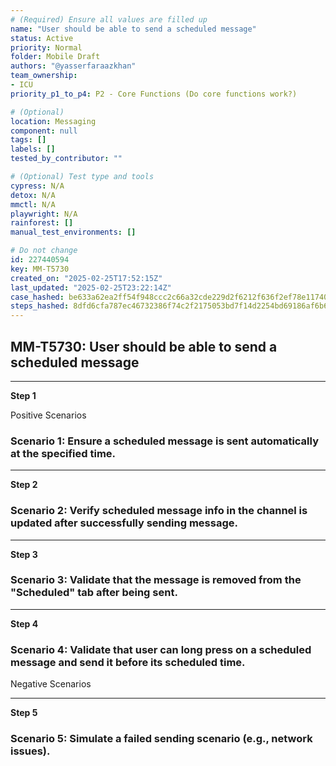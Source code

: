 ```yaml
---
# (Required) Ensure all values are filled up
name: "User should be able to send a scheduled message"
status: Active
priority: Normal
folder: Mobile Draft
authors: "@yasserfaraazkhan"
team_ownership:
- ICU
priority_p1_to_p4: P2 - Core Functions (Do core functions work?)

# (Optional)
location: Messaging
component: null
tags: []
labels: []
tested_by_contributor: ""

# (Optional) Test type and tools
cypress: N/A
detox: N/A
mmctl: N/A
playwright: N/A
rainforest: []
manual_test_environments: []

# Do not change
id: 227440594
key: MM-T5730
created_on: "2025-02-25T17:52:15Z"
last_updated: "2025-02-25T23:22:14Z"
case_hashed: be633a62ea2ff54f948ccc2c66a32cde229d2f6212f636f2ef78e11740a27b4293e24459cf7fa7547330474ff3bd7e87
steps_hashed: 8dfd6cfa787ec46732386f74c2f2175053bd7f14d2254bd69186af6b6b98d9f43a0ba2c11b24d9191a87c9a30a225e38
---
```


<!-- (Auto-generated) Based on frontmatter's "key" and "name" -->

## MM-T5730: User should be able to send a scheduled message

---

**Step 1**

Positive Scenarios

### Scenario 1: Ensure a scheduled message is sent automatically at the specified time.

---

**Step 2**

### Scenario 2: Verify scheduled message info in the channel is updated after successfully sending message.

---

**Step 3**

### Scenario 3: Validate that the message is removed from the "Scheduled" tab after being sent.

---

**Step 4**

### Scenario 4: Validate that user can long press on a scheduled message and send it before its scheduled time.

Negative Scenarios

---

**Step 5**

### Scenario 5: Simulate a failed sending scenario (e.g., network issues).
